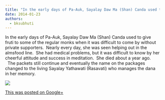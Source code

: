 ```yaml
---
title: "In the early days of Pa-Auk, Sayalay Daw Ma (Shan) Canda used to give fruti to some of the regular monks..."
date: 2014-01-23
authors: 
  - bksubhuti
---
```


In the early days of Pa-Auk, Sayalay Daw Ma (Shan) Canda used to give fruti to some of the regular monks when it was difficult to come by without private supporters.  Nearly every day, she was seen helping out in the almsfood line.  She had medical problems, but it was difficult to know by her cheerful attitude and success in meditation.  She died about a year ago.   The packets still continue and eventually the name on the packages changed to the living Sayalay Yathawati (Rasavati) who manages the dana in her memory.﻿

![](https://lh3.googleusercontent.com/-oJyFnp52dzU/UuBetj5MW3I/AAAAAAAAH8g/iG7FG-9Pn7k/w506-h750/14%2B-%2B1)

[This was posted on Google+](https://plus.google.com/+BhikkhuSubhuti/posts/J9Gqn4XsmLH)